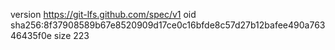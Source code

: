 version https://git-lfs.github.com/spec/v1
oid sha256:8f37908589b67e8520909d17ce0c16bfde8c57d27b12bafee490a76346435f0e
size 223
